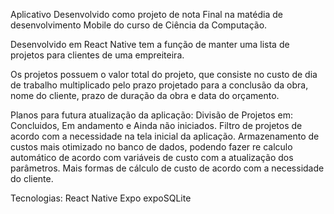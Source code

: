 Aplicativo Desenvolvido como projeto de nota Final na matédia de desenvolvimento Mobile do curso de Ciência da Computação.

Desenvolvido em React Native tem a função de manter uma lista de projetos para clientes de uma empreiteira.

Os projetos possuem o valor total do projeto, que consiste no custo de dia de trabalho multiplicado pelo prazo projetado para a conclusão da obra, nome do cliente, prazo de duração da obra e data do orçamento.

Planos para futura atualização da aplicação:
  Divisão de Projetos em: Concluidos, Em andamento e Ainda não iniciados.
  Filtro de projetos de acordo com a necessidade na tela inicial da aplicação.
  Armazenamento de custos mais otimizado no banco de dados, podendo fazer re calculo automático de acordo com variáveis de custo com a atualização dos parâmetros.
  Mais formas de cálculo de custo de acordo com a necessidade do cliente.

  Tecnologias:
    React Native
    Expo
    expoSQLite
  
